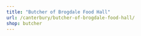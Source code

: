 ```yaml
---
title: "Butcher of Brogdale Food Hall"
url: /canterbury/butcher-of-brogdale-food-hall/
shop: butcher
---
```

